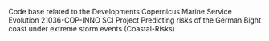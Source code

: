 
Code base related to the Developments Copernicus Marine Service Evolution 21036-COP-INNO SCI Project Predicting risks of the German Bight coast under extreme storm events (Coastal-Risks)